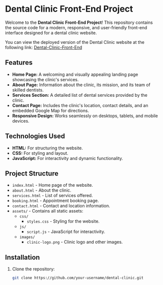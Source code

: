 # Dental Clinic Front-End Project

Welcome to the **Dental Clinic Front-End Project**! This repository contains the source code for a modern, responsive, and user-friendly front-end interface designed for a dental clinic website.

You can view the deployed version of the Dental Clinic website at the following link:
[Dental-Clinic-Front-End](https://mahmoud-abd-elrazek.github.io/Dental-Clinic-Frontend/Home%20page/home.html)

## Features

- **Home Page:** A welcoming and visually appealing landing page showcasing the clinic's services.
- **About Page:** Information about the clinic, its mission, and its team of skilled dentists.
- **Services Section:** A detailed list of dental services provided by the clinic.
- **Contact Page:** Includes the clinic's location, contact details, and an embedded Google Map for directions.
- **Responsive Design:** Works seamlessly on desktops, tablets, and mobile devices.

## Technologies Used

- **HTML:** For structuring the website.
- **CSS:** For styling and layout.
- **JavaScript:** For interactivity and dynamic functionality.

## Project Structure

- `index.html` - Home page of the website.
- `about.html` - About the clinic.
- `services.html` - List of services offered.
- `booking.html` - Appointment booking page.
- `contact.html` - Contact and location information.
- `assets/` - Contains all static assets:
  - `css/`
    - `styles.css` - Styling for the website.
  - `js/`
    - `script.js` - JavaScript for interactivity.
  - `images/`
    - `clinic-logo.png` - Clinic logo and other images.

## Installation

1. Clone the repository:
   ```bash
   git clone https://github.com/your-username/dental-clinic.git
